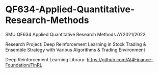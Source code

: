 # QF634-Applied-Quantitative-Research-Methods
SMU QF634 Applied Quantitative Research Methods AY2021/2022

Research Project: Deep Reinforcement Learning in Stock Trading & Ensemble Strategy with Various Algorithms & Trading Environment

Deep Reinforcement Learning Library: https://github.com/AI4Finance-Foundation/FinRL
